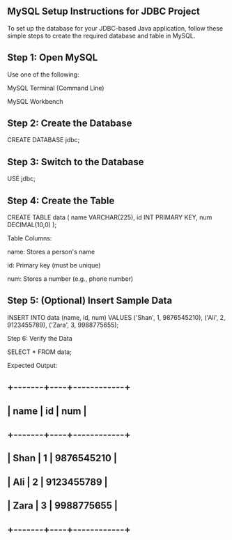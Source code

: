 ## MySQL Setup Instructions for JDBC Project

To set up the database for your JDBC-based Java application, follow these simple steps to create the required database and table in MySQL.

## Step 1: Open MySQL

Use one of the following:





MySQL Terminal (Command Line)



MySQL Workbench

## Step 2: Create the Database

CREATE DATABASE jdbc;

## Step 3: Switch to the Database

USE jdbc;

## Step 4: Create the Table

CREATE TABLE data (
    name VARCHAR(225),
    id INT PRIMARY KEY,
    num DECIMAL(10,0)
);

Table Columns:





name: Stores a person's name



id: Primary key (must be unique)



num: Stores a number (e.g., phone number)

## Step 5: (Optional) Insert Sample Data

INSERT INTO data (name, id, num) VALUES 
('Shan', 1, 9876545210),
('Ali', 2, 9123455789),
('Zara', 3, 9988775655);

Step 6: Verify the Data

SELECT * FROM data;

Expected Output:

## +-------+----+------------+
## | name  | id |    num     |
## +-------+----+------------+
## | Shan  |  1 | 9876545210 |
## | Ali   |  2 | 9123455789 |
## | Zara  |  3 | 9988775655 |
## +-------+----+------------+
